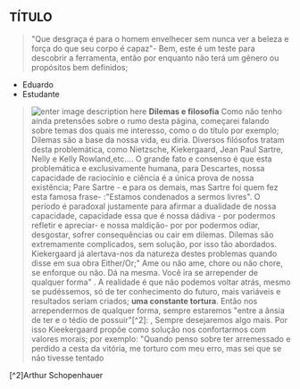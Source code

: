 ## TÍTULO

>"Que desgraça é para o homem envelhecer sem nunca ver a beleza e força do que seu corpo é capaz"- 
>Bem, este é um teste para descobrir a ferramenta, então por enquanto não terá um gênero ou propósitos bem definidos;

 - Eduardo
 - Estudante

>![enter image description here](https://ae01.alicdn.com/kf/Sc09d00c9b6a7497e92a0ccdec3087a56G.png)
**Dilemas e filosofia**
>Como não tenho ainda pretensões sobre o rumo desta página, começarei falando sobre temas dos quais me interesso, como o do título por exemplo;
>Dilemas são a base da nossa vida, eu diria. Diversos filósofos tratam desta problemática, como Nietzsche, Kiekergaard, Jean Paul Sartre, Nelly e Kelly Rowland,etc....
>O grande fato e consenso é que esta problemática e exclusivamente humana, para Descartes, nossa capacidade de raciocínio e ciência é a única prova de nossa existência; Pare Sartre - e para os demais, mas Sartre foi quem fez esta famosa frase- :"Estamos condenados a sermos livres". O período  é paradoxal justamente para afirmar a dualidade de nossa capacidade, capacidade essa que é nossa dádiva - por podermos refletir e apreciar- e nossa maldição- por por podermos odiar, desgostar, sofrer consequências ou cair em dilemas.
>Dilemas são extremamente complicados, sem solução, por isso tão abordados. Kiekergaard já alertava-nos da natureza destes problemas quando disse em sua obra Either/Or;" Ame ou não ame, chore ou não chore, se enforque ou não. Dá na mesma. Você ira se arrepender de qualquer forma" .
>A realidade é que não podemos voltar atrás, mesmo se pudéssemos, só de ter conhecimento do futuro, mais variáveis e resultados seriam criados; **uma constante tortura**. Então nos arrependermos de qualquer forma, sempre estaremos  "entre a ânsia de ter e o tédio de possuir"[^2]: , Sempre desejaremos algo mais.
>Por isso Kieekergaard propõe como solução nos confortarmos com valores morais; por exemplo: "Quando penso sobre ter arremessado e perdido a cesta da vitória, me torturo com meu erro, mas sei que se não tivesse tentado


[^2]Arthur Schopenhauer
